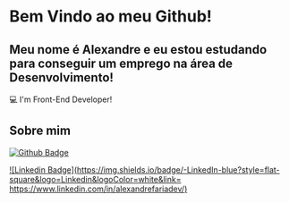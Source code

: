 # Bem Vindo ao meu Github!

## Meu nome é Alexandre e eu estou estudando para conseguir um emprego na área de Desenvolvimento!

:computer: I'm Front-End Developer!

## Sobre mim

[![Github Badge](https://img.shields.io/badge/-Github-000?style=flat-square&logo=Github&logoColor=white&link=https://github.com/alefaria577)](https://github.com/alefaria577)

[![Linkedin Badge](https://img.shields.io/badge/-LinkedIn-blue?style=flat-square&logo=Linkedin&logoColor=white&link= https://www.linkedin.com/in/alexandrefariadev/)]( https://www.linkedin.com/in/alexandrefariadev)


